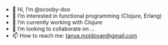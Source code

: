 - 👋 Hi, I’m @scooby-doo
- 👀 I’m interested in functional programming (Clojure, Erlang)
- 🌱 I’m currently  working with Clojure
- 💞️ I’m looking to collaborate on ...
- 📫 How to reach me: tanya.moldovan@gmail.com

<!---
scooby-doo/scooby-doo is a ✨ special ✨ repository because its `README.md` (this file) appears on your GitHub profile.
You can click the Preview link to take a look at your changes.
--->
